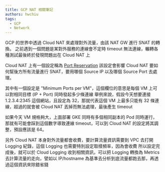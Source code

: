```yaml
---
title: GCP NAT 相關筆記
authors: hwchiu
tags:
  - GCP
  - Network
---
```



GCP 的世界中透過 Cloud NAT 來處理對外流量，由該 NAT GW 進行 SNAT 的轉換。
之前遇到一個問題是某對外服務的連線會不定時 timeout 無法連線，輾轉各種測試最後終於發現問題出在 Cloud NAT 上

Cloud NAT 上有一個設定稱為 [Port Reservation](https://cloud.google.com/nat/docs/ports-and-addresses#port-reservation-procedure)
該設定會影響 Cloud NAT 要如何幫後方所有流量進行 SNAT，要用哪個 Source IP 以及哪個 Source Port 去處理。

其中有一個設定是 "Minimum Ports per VM"，這個欄位的意思是每個 VM 上可以對相同目標 (IP + Port) 同時發起多少條連線
舉例來說，假設今天想要連接 1.2.3.4:2345 這個網站，且設定為 32，那就代表這個 VM 上最多只能有 32 條連線，超過的就會被 Cloud NAT 丟掉而無法處理，最後產生 timeout

如果今天 VM 規格夠大，上面部署 GKE 同時有多個相同副本的 Pod 同時運行，那就有可能會踩到這個數字導致連線 timeout，可以到 Cloud NAT 的設定將其調整，預設應該是 64。


另外 Cloud NAT 本身對外流量都會收費，要計算流量資訊需要到 VPC 去打開 Logging 紀錄，這個 Logging 也需要特別設定取樣頻率，因為會收費
所以設定完成後，就可以於 Cloud Logging 收到相關資訊，可以把 Logging 轉換為 Metrics 去計算流量的走向，譬如以 IP/hostname 為基準去分析到底流量都跑去那，再透過這個資訊來除錯省錢
